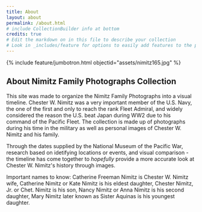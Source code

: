 ```yaml
---
title: About
layout: about
permalink: /about.html
# include CollectionBuilder info at bottom
credits: true
# Edit the markdown on in this file to describe your collection
# Look in _includes/feature for options to easily add features to the page
---
```


{% include feature/jumbotron.html objectid="assets/nimitz165.jpg" %}

## About Nimitz Family Photographs Collection
This site was made to organize the Nimitz Family Photographs into a visual timeline. Chester W. Nimitz was a very important member of the U.S. Navy, the one of the first and only to reach the rank Fleet Admiral, and widely considered the reason the U.S. beat Japan during WW2 due to his command of the Pacific Fleet. The collection is made up of photographs during his time in the military as well as personal images of Chester W. Nimitz and his family. 


Through the dates supplied by the National Museum of the Pacific War, research based on idetifying locations or events, and visual comparison - the timeline has come together to *hopefully* provide a more accurate look at Chester W. Nimitz's history through images.


Important names to know: Catherine Freeman Nimitz is Chester W. Nimitz wife, Catherine Nimitz or Kate Nimitz is his eldest daughter, Chester Nimitz, Jr. or Chet. Nimitz is his son, Nancy Nimitz or Anna Nimitz is his second daughter, Mary Nimitz later known as Sister Aquinas is his youngest daughter.
